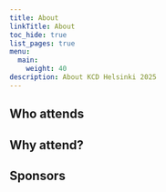 ```yaml
---
title: About
linkTitle: About
toc_hide: true
list_pages: true
menu:
  main:
    weight: 40
description: About KCD Helsinki 2025
---
```


## Who attends

## Why attend?

## Sponsors